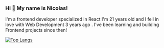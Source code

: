 ### Hi 👋 My name is Nicolas!

I'm a frontend developer specialized in React
I'm 21 years old and I fell in love with Web Development 3 years ago . I've been learning and building Frontend projects since then!

[![Top Langs](https://github-readme-stats.vercel.app/api/top-langs/?username=NicolasMagnabosco)](https://github.com/anuraghazra/github-readme-stats)
